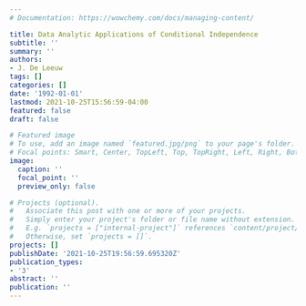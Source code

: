 ```yaml
---
# Documentation: https://wowchemy.com/docs/managing-content/

title: Data Analytic Applications of Conditional Independence
subtitle: ''
summary: ''
authors:
- J. De Leeuw
tags: []
categories: []
date: '1992-01-01'
lastmod: 2021-10-25T15:56:59-04:00
featured: false
draft: false

# Featured image
# To use, add an image named `featured.jpg/png` to your page's folder.
# Focal points: Smart, Center, TopLeft, Top, TopRight, Left, Right, BottomLeft, Bottom, BottomRight.
image:
  caption: ''
  focal_point: ''
  preview_only: false

# Projects (optional).
#   Associate this post with one or more of your projects.
#   Simply enter your project's folder or file name without extension.
#   E.g. `projects = ["internal-project"]` references `content/project/deep-learning/index.md`.
#   Otherwise, set `projects = []`.
projects: []
publishDate: '2021-10-25T19:56:59.695320Z'
publication_types:
- '3'
abstract: ''
publication: ''
---
```


